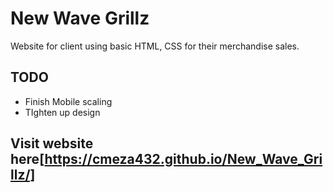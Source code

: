# New Wave Grillz

Website for client using basic HTML, CSS for their merchandise sales.

## TODO
 - Finish Mobile scaling
 - TIghten up design

## Visit website here[https://cmeza432.github.io/New_Wave_Grillz/]
